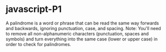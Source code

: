 # javascript-P1
A palindrome is a word or phrase that can be read the same way forwards and backwards, ignoring punctuation, case, and spacing.  Note: You'll need to remove all non-alphanumeric characters (punctuation, spaces and symbols) and turn everything into the same case (lower or upper case) in order to check for palindromes. 
